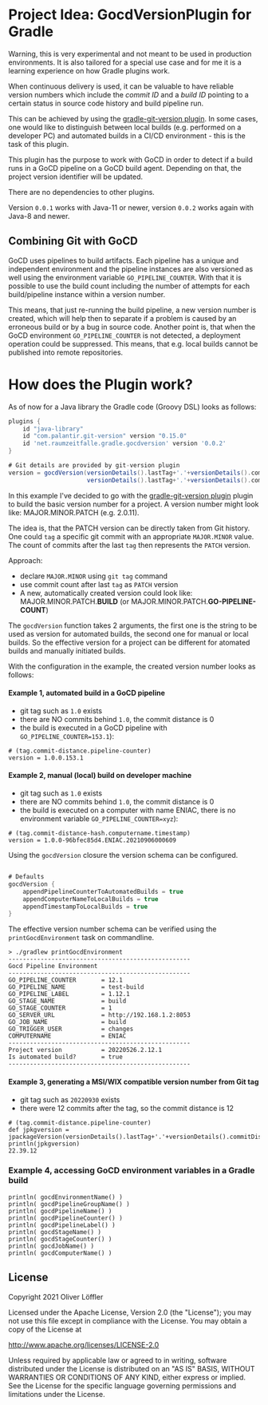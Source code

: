 # Project Idea: GocdVersionPlugin for Gradle

Warning, this is very experimental and not meant to be used in production environments.
It is also tailored for a special use case and for me it is a learning experience on how Gradle plugins work.

When continuous delivery is used, it can be valuable to have reliable version numbers which include the _commit ID_ and a _build ID_ pointing to a certain status in source code history and build pipeline run.

This can be achieved by using the [gradle-git-version plugin](https://github.com/palantir/gradle-git-version). In some cases, one would like to distinguish between local builds (e.g. performed on a developer PC) and automated builds in a CI/CD environment - this is the task of this plugin. 

This plugin has the purpose to work with GoCD in order to detect if a build runs in a GoCD pipeline on a GoCD build agent.
Depending on that, the project version identifier will be updated.

There are no dependencies to other plugins.

Version `0.0.1` works with Java-11 or newer, version `0.0.2` works again with Java-8 and newer.

## Combining Git with GoCD

GoCD uses pipelines to build artifacts. Each pipeline has a unique and independent environment and the pipeline instances are also versioned as well using the  environment variable `GO_PIPELINE_COUNTER`. With that it is possible to use the build count including the number of attempts for each build/pipeline instance within a version number. 

This means, that just re-running the build pipeline, a new version number is created, which will help then to separate if a problem is caused by an erroneous build or by a bug in source code. Another point is, that when the GoCD environment `GO_PIPELINE_COUNTER` is not detected, a deployment operation could be suppressed. This means, that e.g. local builds cannot be published into remote repositories.

# How does the Plugin work?

As of now for a Java library the Gradle code (Groovy DSL) looks as follows:

```groovy
plugins {
    id "java-library"
    id "com.palantir.git-version" version "0.15.0"
    id 'net.raumzeitfalle.gradle.gocdversion' version '0.0.2'
}

# Git details are provided by git-version plugin
version = gocdVersion(versionDetails().lastTag+'.'+versionDetails().commitDistance,
                      versionDetails().lastTag+'.'+versionDetails().commitDistance+'-'+versionDetails().gitHash).build()
```

In this example I've decided to go with the [gradle-git-version plugin](https://github.com/palantir/gradle-git-version) plugin to build the basic version number for a project. A version number might look like: MAJOR.MINOR.PATCH (e.g. 2.0.11). 

The idea is, that the PATCH version can be directly taken from Git history. One could `tag` a specific git commit with an appropriate `MAJOR.MINOR` value.
The count of commits after the last `tag` then represents the `PATCH` version.

Approach:
* declare `MAJOR.MINOR` using `git tag` command
* use commit count after last `tag` as `PATCH` version
* A new, automatically created version could look like: MAJOR.MINOR.PATCH.__BUILD__ (or MAJOR.MINOR.PATCH.__GO-PIPELINE-COUNT__)

The `gocdVersion` function takes 2 arguments, the first one is the string to be used as version for automated builds, the second one for manual or local builds.
So the effective version for a project can be different for atomated builds and manually initiated builds.

With the configuration in the example, the created version number looks as follows:

#### Example 1, automated build in a GoCD pipeline
* git tag such as `1.0` exists
* there are NO commits behind `1.0`, the commit distance is 0
* the build is executed in a GoCD pipeline with `GO_PIPELINE_COUNTER=153.1`):

```
# (tag.commit-distance.pipeline-counter)
version = 1.0.0.153.1
```

#### Example 2, manual (local) build on developer machine
* git tag such as `1.0` exists
* there are NO commits behind `1.0`, the commit distance is 0
* the build is executed on a computer with name ENIAC, there is no environment variable `GO_PIPELINE_COUNTER=xyz`):

```
# (tag.commit-distance-hash.computername.timestamp)
version = 1.0.0-96bfec85d4.ENIAC.20210906000609  
```

Using the `gocdVersion` closure the version schema can be configured.

```groovy

# Defaults
gocdVersion {
    appendPipelineCounterToAutomatedBuilds = true
    appendComputerNameToLocalBuilds = true
    appendTimestampToLocalBuilds = true
}
```

The effective version number schema can be verified using the `printGocdEnvironment` task on commandline.

```shell
> ./gradlew printGocdEnvironment
---------------------------------------------------
Gocd Pipeline Environment
---------------------------------------------------
GO_PIPELINE_COUNTER       = 12.1
GO_PIPELINE_NAME          = test-build
GO_PIPELINE_LABEL         = 1.12.1
GO_STAGE_NAME             = build
GO_STAGE_COUNTER          = 1
GO_SERVER_URL             = http://192.168.1.2:8053
GO_JOB_NAME               = build
GO_TRIGGER_USER           = changes
COMPUTERNAME              = ENIAC
---------------------------------------------------
Project version           = 20220526.2.12.1
Is automated build?       = true
---------------------------------------------------

```

#### Example 3, generating a MSI/WIX compatible version number from Git tag
* git tag such as `20220930` exists
* there were 12 commits after the tag, so the commit distance is 12

```
# (tag.commit-distance.pipeline-counter)
def jpkgversion = jpackageVersion(versionDetails().lastTag+'.'+versionDetails().commitDistance).build()
println(jpkgversion)
22.39.12
```

### Example 4, accessing GoCD environment variables in a Gradle build

```
println( gocdEnvironmentName() )
println( gocdPipelineGroupName() )
println( gocdPipelineName() )
println( gocdPipelineCounter() )
println( gocdPipelineLabel() )
println( gocdStageName() )
println( gocdStageCounter() )
println( gocdJobName() )
println( gocdComputerName() )
```

## License

Copyright 2021 Oliver Löffler

Licensed under the Apache License, Version 2.0 (the "License");
you may not use this file except in compliance with the License.
You may obtain a copy of the License at

http://www.apache.org/licenses/LICENSE-2.0

Unless required by applicable law or agreed to in writing, software
distributed under the License is distributed on an "AS IS" BASIS,
WITHOUT WARRANTIES OR CONDITIONS OF ANY KIND, either express or implied.
See the License for the specific language governing permissions and
limitations under the License.
